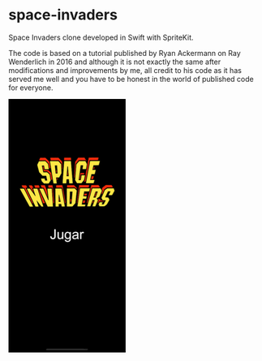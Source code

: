 # space-invaders

Space Invaders clone developed in Swift with SpriteKit.

The code is based on a tutorial published by Ryan Ackermann on Ray Wenderlich in 2016 and although it is not exactly the same after modifications and improvements by me, all credit to his code as it has served me well and you have to be honest in the world of published code for everyone.

<p><img src="https://github.com/ArtCC/space-invaders/blob/main/screenshots/SpaceInvaders.gif"></p>
